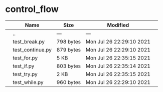 control\_flow
=============

<table><thead><tr class="header"><th></th><th>Name</th><th>Size</th><th>Modified</th><th></th></tr></thead><tbody><tr class="odd"><td></td><td><span class="goup">..</span></td><td>—</td><td>—</td><td></td></tr><tr class="even"><td></td><td><span class="name">test_break.py</span></td><td>798 bytes</td><td>Mon Jul 26 22:29:10 2021</td><td></td></tr><tr class="odd"><td></td><td><span class="name">test_continue.py</span></td><td>879 bytes</td><td>Mon Jul 26 22:29:10 2021</td><td></td></tr><tr class="even"><td></td><td><span class="name">test_for.py</span></td><td>5 KB</td><td>Mon Jul 26 22:35:15 2021</td><td></td></tr><tr class="odd"><td></td><td><span class="name">test_if.py</span></td><td>803 bytes</td><td>Mon Jul 26 22:35:14 2021</td><td></td></tr><tr class="even"><td></td><td><span class="name">test_try.py</span></td><td>2 KB</td><td>Mon Jul 26 22:35:15 2021</td><td></td></tr><tr class="odd"><td></td><td><span class="name">test_while.py</span></td><td>960 bytes</td><td>Mon Jul 26 22:29:10 2021</td><td></td></tr></tbody></table>
